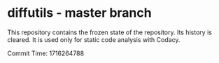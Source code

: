 # diffutils - master branch

This repository contains the frozen state of the repository.
Its history is cleared. It is used only for static code
analysis with Codacy.

Commit Time: 1716264788